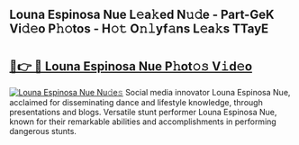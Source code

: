## Louna Espinosa Nue L𝚎a𝚔ed N𝚞𝚍e - Part-GeK Vi𝚍𝚎o P𝚑𝚘tos - H𝚘𝚝 O𝚗𝚕yf𝚊ns L𝚎a𝚔s TTayE

# <h2><a href="http://kf5nxeq.oniu.top/?m=Louna+Espinosa+Nue">🔗👉 🔴 Louna Espinosa Nue P𝚑ot𝚘𝚜 V𝚒d𝚎o</a></h2>

[![Louna Espinosa Nue Nu𝚍e𝚜](https://i.imgur.com/0qMVB7G.gif)](http://kf5nxeq.oniu.top/?m=Louna+Espinosa+Nue)
Social media innovator Louna Espinosa Nue, acclaimed for disseminating dance and lifestyle knowledge, through presentations and blogs. Versatile stunt performer Louna Espinosa Nue, known for their remarkable abilities and accomplishments in performing dangerous stunts.  
